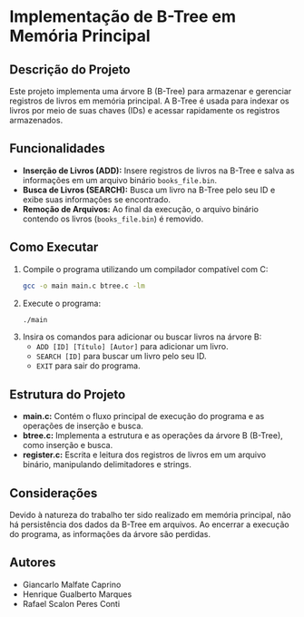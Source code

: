 # Implementação de B-Tree em Memória Principal

## Descrição do Projeto
Este projeto implementa uma árvore B (B-Tree) para armazenar e gerenciar registros de livros em memória principal. A B-Tree é usada para indexar os livros por meio de suas chaves (IDs) e acessar rapidamente os registros armazenados.

## Funcionalidades
- **Inserção de Livros (ADD):** Insere registros de livros na B-Tree e salva as informações em um arquivo binário `books_file.bin`.
- **Busca de Livros (SEARCH):** Busca um livro na B-Tree pelo seu ID e exibe suas informações se encontrado.
- **Remoção de Arquivos:** Ao final da execução, o arquivo binário contendo os livros (`books_file.bin`) é removido.

## Como Executar
1. Compile o programa utilizando um compilador compatível com C:
    ```bash
    gcc -o main main.c btree.c -lm
    ```
2. Execute o programa:
    ```bash
    ./main
    ```
3. Insira os comandos para adicionar ou buscar livros na árvore B:
    - `ADD [ID] [Título] [Autor]` para adicionar um livro.
    - `SEARCH [ID]` para buscar um livro pelo seu ID.
    - `EXIT` para sair do programa.

## Estrutura do Projeto
- **main.c:** Contém o fluxo principal de execução do programa e as operações de inserção e busca.
- **btree.c:** Implementa a estrutura e as operações da árvore B (B-Tree), como inserção e busca.
- **register.c:** Escrita e leitura dos registros de livros em um arquivo binário, manipulando delimitadores e strings.

## Considerações
Devido à natureza do trabalho ter sido realizado em memória principal, não há persistência dos dados da B-Tree em arquivos. Ao encerrar a execução do programa, as informações da árvore são perdidas.

## Autores
- Giancarlo Malfate Caprino
- Henrique Gualberto Marques
- Rafael Scalon Peres Conti
